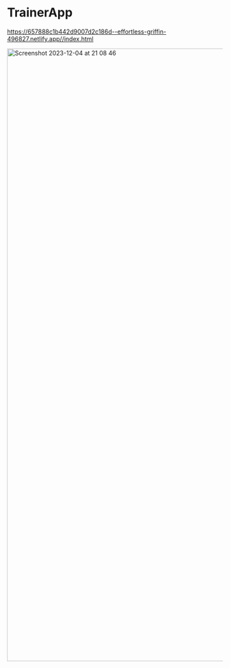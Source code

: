 # TrainerApp

https://657888c1b442d9007d2c186d--effortless-griffin-496827.netlify.app//index.html



<img width="1431" alt="Screenshot 2023-12-04 at 21 08 46" src="https://github.com/OdinsBeard82/TrainerApp/assets/113264602/6e4d3008-db0c-43b3-8091-394ab0c56608">
